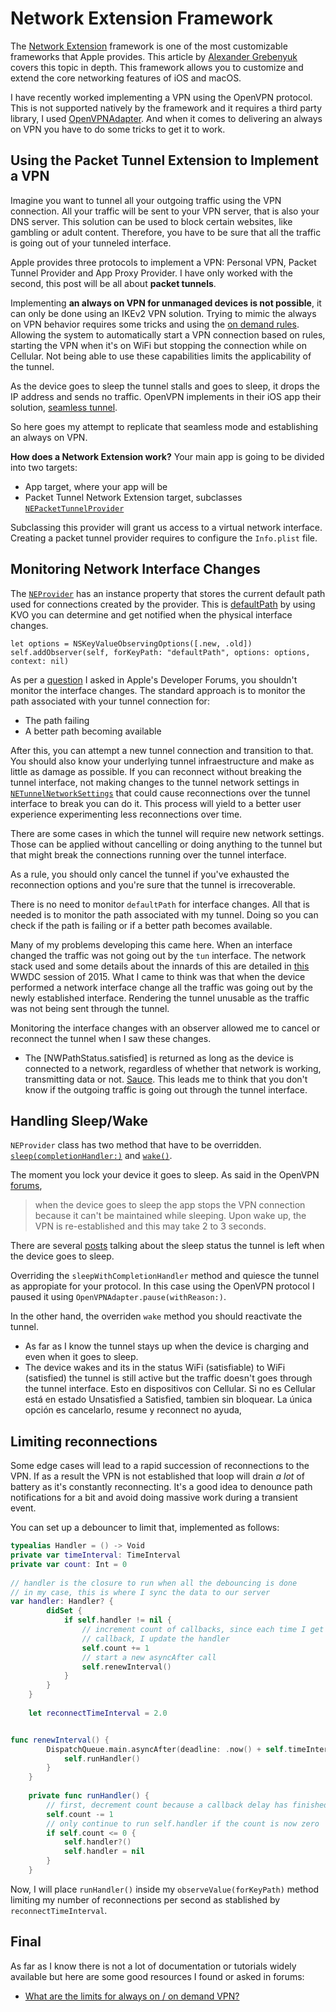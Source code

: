 # Network Extension Framework

[1]: http://kean.github.io/post/network-extensions-into "Title"

The [Network Extension](https://developer.apple.com/documentation/networkextension) framework is one of the most customizable frameworks that Apple provides. This article by [Alexander Grebenyuk][1] covers this topic in depth. This framework allows you to customize and extend the core networking features of iOS and macOS. 

I have recently worked implementing a VPN using the OpenVPN protocol. This is not supported natively by the framework and it requires a third party library, I used [OpenVPNAdapter](https://github.com/ss-abramchuk/OpenVPNAdapter). And when it comes to delivering an always on VPN you have to do some tricks to get it to work.

## Using the Packet Tunnel Extension to Implement a VPN

Imagine you want to tunnel all your outgoing traffic using the VPN connection. All your traffic will be sent to your VPN server, that is also your DNS server. This solution can be used to block certain websites, like gambling or adult content. Therefore, you have to be sure that all the traffic is going out of your tunneled interface.

Apple provides three protocols to implement a VPN: Personal VPN, Packet Tunnel Provider and App Proxy Provider. I have only worked with the second, this post will be all about **packet tunnels**.

Implementing **an always on VPN for unmanaged devices is not possible**, it can only be done using an IKEv2 VPN solution. Trying to mimic the always on VPN behavior requires some tricks and using the [on demand rules](https://developer.apple.com/documentation/networkextension/personal_vpn/vpn_on_demand_rules). Allowing the system to automatically start a VPN connection based on rules, starting the VPN when it's on WiFi but stopping the connection while on Cellular. Not being able to use these capabilities limits the applicability of the tunnel. 

As the device goes to sleep the tunnel stalls and goes to sleep, it drops the IP address and sends no traffic. OpenVPN implements in their iOS app their solution, [seamless tunnel](https://forums.openvpn.net/viewtopic.php?t=20820).

So here goes my attempt to replicate that seamless mode and establishing an always on VPN.

**How does a Network Extension work?** Your main app is going to be divided into two targets:

* App target, where your app will be
* Packet Tunnel Network Extension target, subclasses [`NEPacketTunnelProvider`](https://developer.apple.com/documentation/networkextension/nepackettunnelprovider#)

Subclassing this provider will grant us access to a virtual network interface. Creating a packet tunnel provider requires to configure the `Info.plist` file.


## Monitoring Network Interface Changes

The [`NEProvider`](https://developer.apple.com/documentation/networkextension/nepackettunnelprovider#) has an instance property that stores the current default path used for connections created by the provider. This is [defaultPath](https://developer.apple.com/documentation/networkextension/neprovider/1406740-defaultpath) by using KVO you can determine and get notified when the physical interface changes.

```
let options = NSKeyValueObservingOptions([.new, .old])
self.addObserver(self, forKeyPath: "defaultPath", options: options, context: nil)
```

As per a [question](https://forums.developer.apple.com/message/382062#382062) I asked in Apple's Developer Forums, you shouldn't monitor the interface changes. The standard approach is to monitor the path associated with your tunnel connection for:

* The path failing
* A better path becoming available

After this, you can attempt a new tunnel connection and transition to that. You should also know your underlying tunnel infraestructure and make as little as damage as possible. If you can reconnect without breaking the tunnel interface, not making changes to the tunnel network settings in [`NETunnelNetworkSettings`](https://developer.apple.com/documentation/networkextension/netunnelnetworksettings#) that could cause reconnections over the tunnel interface to break you can do it. This process will yield to a better user experience experimenting less reconnections over time.

There are some cases in which the tunnel will require new network settings. Those can be applied without cancelling or doing anything to the tunnel but that might break the connections running over the tunnel interface.

As a rule, you should only cancel the tunnel if you've exhausted the reconnection options and you're sure that the tunnel is irrecoverable.

There is no need to monitor `defaultPath` for interface changes. All that is needed is to monitor the path associated with my tunnel. Doing so you can check if the path is failing or if a better path becomes available.

Many of my problems developing this came here. When an interface changed the traffic was not going out by the `tun` interface. The network stack used and some details about the innards of this are detailed in [this](https://developer.apple.com/videos/play/wwdc2015/717/) WWDC session of 2015. What I came to think was that when the device performed a network interface change all the traffic was going out by the newly established interface. Rendering the tunnel unusable as the traffic was not being sent through the tunnel. 

Monitoring the interface changes with an observer allowed me to cancel or reconnect the tunnel when I saw these changes.

* The [NWPathStatus.satisfied] is returned as long as the device is connected to a network, regardless of whether that network is working, transmitting data or not. [Sauce](https://stackoverflow.com/questions/57502517/why-does-nwpathmonitor-status-is-always-satisfied/57510122#57510122). This leads me to think that you don't know if the outgoing traffic is going out through the tunnel interface.

## Handling Sleep/Wake

`NEProvider` class has two method that have to be overridden. [`sleep(completionHandler:)`](https://developer.apple.com/documentation/networkextension/neprovider#dash_1406731) and [`wake()`](https://developer.apple.com/documentation/networkextension/neprovider#dash_1406731).

The moment you lock your device it goes to sleep. As said in the OpenVPN [forums](https://community.openvpn.net/openvpn/ticket/993?cversion=0&cnum_hist=1), 

> when the device goes to sleep the app stops the VPN connection because it can't be maintained while sleeping. Upon wake up, the VPN is re-established and this may take 2 to 3 seconds.

There are several [posts](https://community.openvpn.net/openvpn/ticket/993?cversion=0&cnum_hist=1) talking about the sleep status the tunnel is left when the device goes to sleep.

Overriding the `sleepWithCompletionHandler` method and quiesce the tunnel as appropiate for your protocol. In this case using the OpenVPN protocol I paused it using `OpenVPNAdapter.pause(withReason:)`.

In the other hand, the overriden `wake` method you should reactivate the tunnel.

* As far as I know the tunnel stays up when the device is charging and even when it goes to sleep.
* The device wakes and its in the status WiFi (satisfiable) to WiFi (satisfied) the tunnel is still active but the traffic doesn't goes through the tunnel interface. Esto en dispositivos con Cellular. Si no es Cellular está en estado Unsatisfied a Satisfied, tambien sin bloquear. La única opción es cancelarlo, resume y reconnect no ayuda,

## Limiting reconnections

Some edge cases will lead to a rapid succession of reconnections to the VPN. If as a result the VPN is not established that loop will drain *a lot* of battery as it's constantly reconnecting. It's a good idea to denounce path notifications for a bit and avoid doing massive work during a transient event.

You can set up a debouncer to limit that, implemented as follows:

```Swift
typealias Handler = () -> Void
private var timeInterval: TimeInterval
private var count: Int = 0
    
// handler is the closure to run when all the debouncing is done
// in my case, this is where I sync the data to our server
var handler: Handler? {
        didSet {
            if self.handler != nil {
                // increment count of callbacks, since each time I get a
                // callback, I update the handler
                self.count += 1
                // start a new asyncAfter call
                self.renewInterval()
            }
        }
    }
    
    let reconnectTimeInterval = 2.0


func renewInterval() {
        DispatchQueue.main.asyncAfter(deadline: .now() + self.timeInterval) {
            self.runHandler()
        }
    }
    
    private func runHandler() {
        // first, decrement count because a callback delay has finished and called runHandler
        self.count -= 1
        // only continue to run self.handler if the count is now zero
        if self.count <= 0 {
            self.handler?()
            self.handler = nil
        }
    }
```

Now, I will place `runHandler()` inside my `observeValue(forKeyPath)` method limiting my number of reconnections per second as stablished by `reconnectTimeInterval`.


## Final 

As far as I know there is not a lot of documentation or tutorials widely available but here are some good resources I found or asked in forums:

* [What are the limits for always on / on demand VPN?](https://forums.developer.apple.com/thread/122227)
